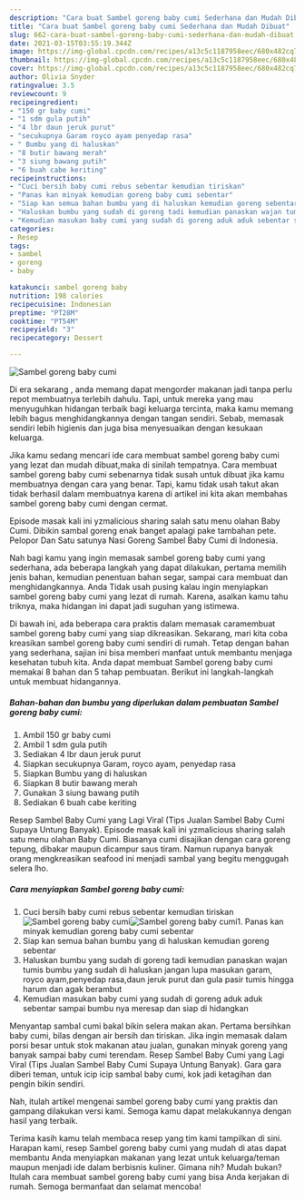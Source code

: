 ```yaml
---
description: "Cara buat Sambel goreng baby cumi Sederhana dan Mudah Dibuat"
title: "Cara buat Sambel goreng baby cumi Sederhana dan Mudah Dibuat"
slug: 662-cara-buat-sambel-goreng-baby-cumi-sederhana-dan-mudah-dibuat
date: 2021-03-15T03:55:19.344Z
image: https://img-global.cpcdn.com/recipes/a13c5c1187958eec/680x482cq70/sambel-goreng-baby-cumi-foto-resep-utama.jpg
thumbnail: https://img-global.cpcdn.com/recipes/a13c5c1187958eec/680x482cq70/sambel-goreng-baby-cumi-foto-resep-utama.jpg
cover: https://img-global.cpcdn.com/recipes/a13c5c1187958eec/680x482cq70/sambel-goreng-baby-cumi-foto-resep-utama.jpg
author: Olivia Snyder
ratingvalue: 3.5
reviewcount: 9
recipeingredient:
- "150 gr baby cumi"
- "1 sdm gula putih"
- "4 lbr daun jeruk purut"
- "secukupnya Garam royco ayam penyedap rasa"
- " Bumbu yang di haluskan"
- "8 butir bawang merah"
- "3 siung bawang putih"
- "6 buah cabe keriting"
recipeinstructions:
- "Cuci bersih baby cumi rebus sebentar kemudian tiriskan"
- "Panas kan minyak kemudian goreng baby cumi sebentar"
- "Siap kan semua bahan bumbu yang di haluskan kemudian goreng sebentar"
- "Haluskan bumbu yang sudah di goreng tadi kemudian panaskan wajan tumis bumbu yang sudah di haluskan jangan lupa masukan garam, royco ayam,penyedap rasa,daun jeruk purut dan gula pasir tumis hingga harum dan agak berambut"
- "Kemudian masukan baby cumi yang sudah di goreng aduk aduk sebentar sampai bumbu nya meresap dan siap di hidangkan"
categories:
- Resep
tags:
- sambel
- goreng
- baby

katakunci: sambel goreng baby 
nutrition: 198 calories
recipecuisine: Indonesian
preptime: "PT28M"
cooktime: "PT54M"
recipeyield: "3"
recipecategory: Dessert

---
```



![Sambel goreng baby cumi](https://img-global.cpcdn.com/recipes/a13c5c1187958eec/680x482cq70/sambel-goreng-baby-cumi-foto-resep-utama.jpg)

Di era  sekarang , anda memang dapat mengorder makanan jadi tanpa perlu repot membuatnya terlebih dahulu. Tapi, untuk mereka yang mau menyuguhkan hidangan terbaik bagi keluarga tercinta, maka kamu memang lebih bagus menghidangkannya dengan tangan sendiri. Sebab, memasak sendiri lebih higienis dan juga bisa menyesuaikan dengan kesukaan keluarga.

Jika kamu sedang mencari ide cara membuat sambel goreng baby cumi yang lezat dan mudah dibuat,maka di sinilah tempatnya. Cara membuat sambel goreng baby cumi  sebenarnya tidak susah untuk dibuat jika kamu membuatnya dengan cara yang benar. Tapi, kamu tidak usah takut akan tidak berhasil dalam membuatnya 
karena di artikel ini kita akan membahas sambel goreng baby cumi dengan cermat.  

Episode masak kali ini yzmalicious sharing salah satu menu olahan Baby Cumi. Dibikin sambal goreng enak banget apalagi pake tambahan pete. Pelopor Dan Satu satunya Nasi Goreng Sambel Baby Cumi di Indonesia.

Nah bagi kamu yang ingin memasak sambel goreng baby cumi yang sederhana, ada beberapa langkah yang dapat dilakukan, pertama memilih jenis bahan, kemudian penentuan bahan segar, sampai cara membuat dan menghidangkannya. Anda Tidak usah pusing kalau ingin menyiapkan sambel goreng baby cumi yang lezat di rumah. Karena, asalkan kamu  tahu triknya, maka hidangan ini dapat jadi suguhan yang istimewa.

Di bawah ini, ada beberapa cara praktis  dalam memasak caramembuat sambel goreng baby cumi yang siap dikreasikan. Sekarang, mari kita coba kreasikan sambel goreng baby cumi sendiri di rumah. Tetap dengan bahan yang sederhana, sajian ini bisa memberi manfaat untuk membantu menjaga kesehatan tubuh kita. Anda dapat membuat Sambel goreng baby cumi memakai 8 bahan dan 5 tahap pembuatan. Berikut ini langkah-langkah untuk membuat hidangannya.

<!--inarticleads1-->

##### Bahan-bahan dan bumbu yang diperlukan dalam pembuatan Sambel goreng baby cumi:

1. Ambil 150 gr baby cumi
1. Ambil 1 sdm gula putih
1. Sediakan 4 lbr daun jeruk purut
1. Siapkan secukupnya Garam, royco ayam, penyedap rasa
1. Siapkan  Bumbu yang di haluskan
1. Siapkan 8 butir bawang merah
1. Gunakan 3 siung bawang putih
1. Sediakan 6 buah cabe keriting


Resep Sambel Baby Cumi yang Lagi Viral (Tips Jualan Sambel Baby Cumi Supaya Untung Banyak). Episode masak kali ini yzmalicious sharing salah satu menu olahan Baby Cumi. Biasanya cumi disajikan dengan cara goreng tepung, dibakar maupun dicampur saus tiram. Namun rupanya banyak orang mengkreasikan seafood ini menjadi sambal yang begitu menggugah selera lho. 

<!--inarticleads2-->

##### Cara menyiapkan Sambel goreng baby cumi:

1. Cuci bersih baby cumi rebus sebentar kemudian tiriskan
<img src="https://img-global.cpcdn.com/steps/3f3507c87bb0033c/160x128cq70/sambel-goreng-baby-cumi-langkah-memasak-1-foto.jpg" alt="Sambel goreng baby cumi"><img src="https://img-global.cpcdn.com/steps/4bea714794827627/160x128cq70/sambel-goreng-baby-cumi-langkah-memasak-1-foto.jpg" alt="Sambel goreng baby cumi">1. Panas kan minyak kemudian goreng baby cumi sebentar
1. Siap kan semua bahan bumbu yang di haluskan kemudian goreng sebentar
1. Haluskan bumbu yang sudah di goreng tadi kemudian panaskan wajan tumis bumbu yang sudah di haluskan jangan lupa masukan garam, royco ayam,penyedap rasa,daun jeruk purut dan gula pasir tumis hingga harum dan agak berambut
1. Kemudian masukan baby cumi yang sudah di goreng aduk aduk sebentar sampai bumbu nya meresap dan siap di hidangkan


Menyantap sambal cumi bakal bikin selera makan akan. Pertama bersihkan baby cumi, bilas dengan air bersih dan tiriskan. Jika ingin memasak dalam porsi besar untuk stok makanan atau jualan, gunakan minyak goreng yang banyak sampai baby cumi terendam. Resep Sambel Baby Cumi yang Lagi Viral (Tips Jualan Sambel Baby Cumi Supaya Untung Banyak). Gara gara diberi teman, untuk icip icip sambal baby cumi, kok jadi ketagihan dan pengin bikin sendiri. 

Nah, itulah artikel mengenai  sambel goreng baby cumi  yang praktis dan gampang dilakukan versi kami. Semoga kamu dapat melakukannya dengan hasil yang terbaik. 

Terima kasih kamu telah membaca resep yang tim kami tampilkan di sini. Harapan kami, resep  Sambel goreng baby cumi yang mudah di atas dapat membantu Anda menyiapkan makanan yang lezat untuk keluarga/teman maupun menjadi ide dalam berbisnis kuliner. Gimana nih? Mudah bukan? Itulah cara membuat sambel goreng baby cumi yang bisa Anda kerjakan di rumah. Semoga bermanfaat dan selamat mencoba!

